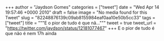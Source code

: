 
+++
author = "Jaydson Gomes"
categories = ["tweet"]
date = "Wed Apr 14 19:57:46 +0000 2010"
draft = false
image = "No media found for this Tweet"
slug = "82248876139c09ab8155984eaf0aa10e50b5cc33"
tags = ["tweet"]
title = """E o pior de tudo é que nã..."""
tweet = true
tweet_url = "https://twitter.com/jaydson/status/12181077467"
+++
E o pior de tudo é que não é nem 17h ainda
